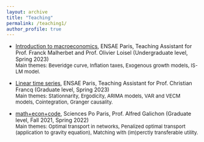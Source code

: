 ```yaml
---
layout: archive
title: "Teaching"
permalink: /teaching1/
author_profile: true
---
```


- [Introduction to macroeconomics](https://www.ensae.fr/courses/5083-introduction-la-macroeconomie), ENSAE Paris, Teaching Assistant for Prof. Franck Malherbet and Prof. Olivier Loisel (Undergraduate level, Spring 2023)  
<font size="2"> Main themes: Beveridge curve, Inflation taxes, Exogenous growth models, IS-LM model. </font>

- [Linear time series](https://www.ensae.fr/courses/146), ENSAE Paris, Teaching Assistant for Prof. Christian Francq (Graduate level, Spring 2023)  
<font size="2"> Main themes: Stationnarity, Ergodicity, ARIMA models, VAR and VECM models, Cointegration, Granger causality. </font>

- [math+econ+code](https://www.math-econ-code.org), Sciences Po Paris, Prof. Alfred Galichon (Graduate level, Fall 2021, Spring 2022)  
<font size="2"> Main themes: Optimal transport in networks, Penalized optimal transport (application to gravity equation), Matching with (im)perctly transferable utility. </font>
